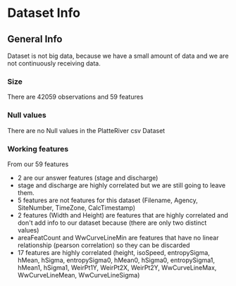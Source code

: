 # Dataset Info

## General Info

Dataset is not big data, because we have a small amount of data and we are not continuously receiving data.

### Size

There are 42059 observations and 59 features

### Null values

There are no Null values in the PlatteRiver csv Dataset

### Working features

From our 59 features

-   2 are our answer features (stage and discharge)
-   stage and discharge are highly correlated but we are still going to leave them.
-   5 features are not features for this dataset (Filename, Agency, SiteNumber, TimeZone, CalcTimestamp)
-   2 features (Width and Height) are features that are highly correlated and don't add info to our dataset because (there are only two distinct values)
-   areaFeatCount and WwCurveLineMin are features that have no linear relationship (pearson correlation) so they can be discarded
-   17 features are highly correlated (height, isoSpeed, entropySigma, hMean, hSigma, entropySigma0, hMean0, hSigma0, entropySigma1, hMean1, hSigma1, WeirPt1Y, WeirPt2X, WeirPt2Y, WwCurveLineMax, WwCurveLineMean, WwCurveLineSigma)

